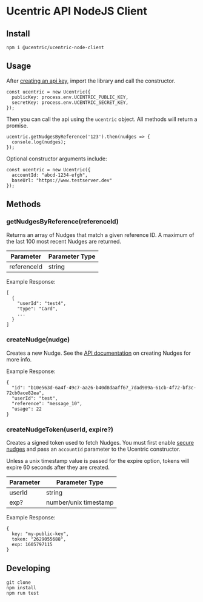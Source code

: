 # Ucentric API NodeJS Client

## Install

```
npm i @ucentric/ucentric-node-client
```

## Usage

After [creating an api key](https://help.ucentric.io/article/22-generating-api-keys), import the library and call the constructor.

```
const ucentric = new Ucentric({
  publicKey: process.env.UCENTRIC_PUBLIC_KEY,
  secretKey: process.env.UCENTRIC_SECRET_KEY,
});
```

Then you can call the api using the `ucentric` object. All methods will return a promise.

```
ucentric.getNudgesByReference('123').then(nudges => {
  console.log(nudges);
});
```

Optional constructor arguments include:

```
const ucentric = new Ucentric({
  accountId: "abcd-1234-efgh",
  baseUrl: "https://www.testserver.dev"
});

```

## Methods

### getNudgesByReference(referenceId)

Returns an array of Nudges that match a given reference ID. A maximum of the last 100 most recent Nudges are returned.

| Parameter  | Parameter Type |
| ------------- | ------------- |
| referenceId  | string  |

Example Response:

```
[
  {
    "userId": "test4",
    "type": "Card",
    ...
  }
]
```

### createNudge(nudge)

Creates a new Nudge. See the [API documentation](https://docs.ucentric.io/?javascript#create-a-nudge) on creating Nudges for more info.

Example Response:

```
{
  "id": "b10e563d-6a4f-49c7-aa26-b40d8daaff67_7dad989a-61cb-4f72-bf3c-72cb0ace82ea",
  "userId": "test",
  "reference": "message_10",
  "usage": 22
}
```

### createNudgeToken(userId, expire?)

Creates a signed token used to fetch Nudges. You must first enable [secure nudges](https://help.ucentric.io/article/42-secure-nudges) and pass an `accountId` parameter to the Ucentric constructor.

Unless a unix timestamp value is passed for the expire option, tokens will expire 60 seconds after they are created.

| Parameter  | Parameter Type |
| ------------- | ------------- |
| userId  | string  |
| exp?  | number/unix timestamp  |

Example Response:

```
{
  key: "my-public-key",
  token: "2629055688",
  exp: 1605797115
}
```


## Developing

```
git clone
npm install
npm run test
```
